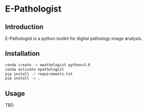 # E-Pathologist

## Introduction

E-Pathologist is a python toolkit for digital pathology image analysis.

## Installation

```bash
conda create -n epathologist python=3.9
conda activate epathologist
pip install -r requirements.txt
pip install -e .
```

## Usage

TBD
